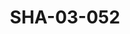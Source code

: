 ---
pid: SHA-03-052
title: SHA-03-052
language: en
collection: Sharhabil Ahmed
original_label: 
rights: Sharhabil Ahmed
location_of_original: Sharhabil Ahmed
photographer_or_studio: 
scanned_from: photograph 10.1 by 15.1
_date: 1980s
location: Emirates
description: Sharhabil Ahmed performing in concert benefitting Save the Children
additional_notes: 
permission_display: 'yes'
on_server: 'no'
on_website: 'no'
permalink: "/archive/en/sha-03-052.html"
layout: photo-page
---